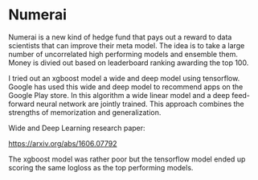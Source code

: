 # Numerai

Numerai is a new kind of hedge fund that pays out a reward to data scientists that can improve their meta model.
The idea is to take a large number of uncorrelated high performing models and ensemble them.
Money is divied out based on leaderboard ranking awarding the top 100.

I tried out an xgboost model a wide and deep model using tensorflow.  Google has used this wide and deep model to
recommend apps on the Google Play store. In this algorithm a wide linear model and a deep feed-forward neural
network are jointly trained.  This approach combines the strengths of memorization and generalization.

Wide and Deep Learning research paper:

https://arxiv.org/abs/1606.07792

The xgboost model was rather poor but the tensorflow model ended up scoring the same logloss as the top 
performing models. 
